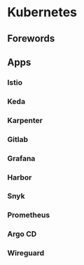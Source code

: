 # Kubernetes

## Forewords

## Apps

### Istio
### Keda
### Karpenter
### Gitlab
### Grafana
### Harbor
### Snyk
### Prometheus
### Argo CD
### Wireguard